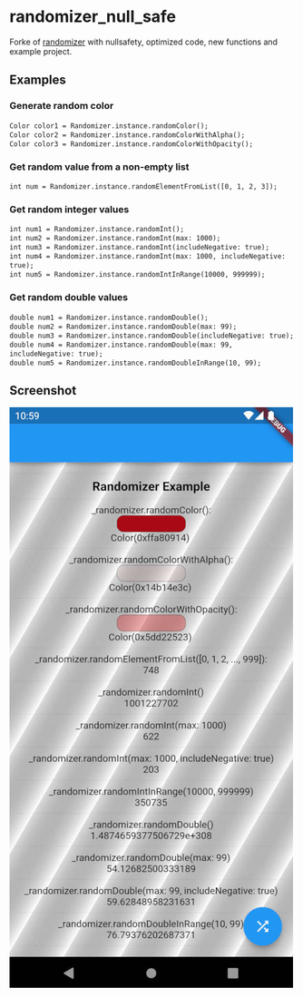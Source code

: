 # randomizer_null_safe
Forke of [randomizer](https://github.com/SivaramNalliboyana/Randomizer) with nullsafety, optimized code, new functions and example project.

## Examples

### Generate random color
```
Color color1 = Randomizer.instance.randomColor();
Color color2 = Randomizer.instance.randomColorWithAlpha();
Color color3 = Randomizer.instance.randomColorWithOpacity();
```

### Get random value from a non-empty list
```
int num = Randomizer.instance.randomElementFromList([0, 1, 2, 3]);
```

### Get random integer values
```
int num1 = Randomizer.instance.randomInt();
int num2 = Randomizer.instance.randomInt(max: 1000);
int num3 = Randomizer.instance.randomInt(includeNegative: true);
int num4 = Randomizer.instance.randomInt(max: 1000, includeNegative: true);
int num5 = Randomizer.instance.randomIntInRange(10000, 999999);
```

### Get random double values
```
double num1 = Randomizer.instance.randomDouble();
double num2 = Randomizer.instance.randomDouble(max: 99);
double num3 = Randomizer.instance.randomDouble(includeNegative: true);
double num4 = Randomizer.instance.randomDouble(max: 99, includeNegative: true);
double num5 = Randomizer.instance.randomDoubleInRange(10, 99);
```

## Screenshot

![Example](./screenshot.jpg)

